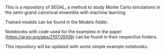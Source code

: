 
This is a repository of SEGAL, a method to study Monte Carlo simulations in the semi-grand canonical ensemble with machine learning.

Trained models can be found in the Models folder.

Notebooks with code used for the examples in the paper (https://arxiv.org/abs/2107.05109) can be found in their respective folders.

This repository will be updated with some simple example notebooks.

